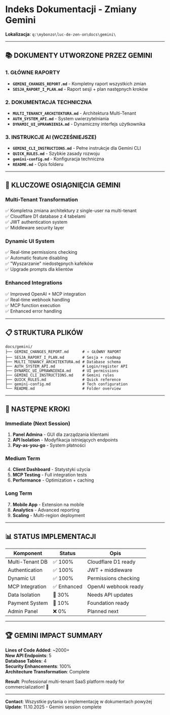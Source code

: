 # Indeks Dokumentacji - Zmiany Gemini

**Lokalizacja**: `q:\mybonzo\luc-de-zen-on\docs\gemini\`

---

## 📚 **DOKUMENTY UTWORZONE PRZEZ GEMINI**

### **1. GŁÓWNE RAPORTY**

- **`GEMINI_CHANGES_REPORT.md`** - Kompletny raport wszystkich zmian
- **`SESJA_RAPORT_I_PLAN.md`** - Raport sesji + plan następnych kroków

### **2. DOKUMENTACJA TECHNICZNA**

- **`MULTI_TENANCY_ARCHITEKTURA.md`** - Architektura Multi-Tenant
- **`AUTH_SYSTEM_API.md`** - System uwierzytelniania
- **`DYNAMIC_UI_UPRAWNIENIA.md`** - Dynamiczny interfejs użytkownika

### **3. INSTRUKCJE AI (WCZEŚNIEJSZE)**

- **`GEMINI_CLI_INSTRUCTIONS.md`** - Pełne instrukcje dla Gemini CLI
- **`QUICK_RULES.md`** - Szybkie zasady rozwoju
- **`gemini-config.md`** - Konfiguracja techniczna
- **`README.md`** - Opis folderu

---

## 🎯 **KLUCZOWE OSIĄGNIĘCIA GEMINI**

### **Multi-Tenant Transformation**

✅ Kompletna zmiana architektury z single-user na multi-tenant  
✅ Cloudflare D1 database z 4 tabelami  
✅ JWT authentication system  
✅ Middleware security layer

### **Dynamic UI System**

✅ Real-time permissions checking  
✅ Automatic feature disabling  
✅ "Wyszarzanie" niedostępnych kafelków  
✅ Upgrade prompts dla klientów

### **Enhanced Integrations**

✅ Improved OpenAI + MCP integration  
✅ Real-time webhook handling  
✅ MCP function execution  
✅ Enhanced error handling

---

## 📋 **STRUKTURA PLIKÓW**

```
docs/gemini/
├── GEMINI_CHANGES_REPORT.md      # ⭐ GŁÓWNY RAPORT
├── SESJA_RAPORT_I_PLAN.md        # Sesja + roadmap
├── MULTI_TENANCY_ARCHITEKTURA.md # Database schema
├── AUTH_SYSTEM_API.md            # Login/register API
├── DYNAMIC_UI_UPRAWNIENIA.md     # UI permissions
├── GEMINI_CLI_INSTRUCTIONS.md    # Gemini rules
├── QUICK_RULES.md                # Quick reference
├── gemini-config.md              # Tech configuration
└── README.md                     # Folder overview
```

---

## 🚀 **NASTĘPNE KROKI**

### **Immediate (Next Session)**

1. **Panel Admina** - GUI dla zarządzania klientami
2. **API Isolation** - Modyfikacja istniejących endpoints
3. **Pay-as-you-go** - System płatności

### **Medium Term**

4. **Client Dashboard** - Statystyki użycia
5. **MCP Testing** - Full integration tests
6. **Performance** - Optimization + caching

### **Long Term**

7. **Mobile App** - Extension na mobile
8. **Analytics** - Advanced reporting
9. **Scaling** - Multi-region deployment

---

## 📊 **STATUS IMPLEMENTACJI**

| Komponent       | Status      | Opis                 |
| --------------- | ----------- | -------------------- |
| Multi-Tenant DB | ✅ 100%     | Cloudflare D1 ready  |
| Authentication  | ✅ 100%     | JWT + middleware     |
| Dynamic UI      | ✅ 100%     | Permissions checking |
| MCP Integration | ✅ Enhanced | OpenAI webhook ready |
| Data Isolation  | 🔄 30%      | Needs API updates    |
| Payment System  | 🔄 10%      | Foundation ready     |
| Admin Panel     | ❌ 0%       | Planned next         |

---

## 🏆 **GEMINI IMPACT SUMMARY**

**Lines of Code Added**: ~2000+  
**New API Endpoints**: 5  
**Database Tables**: 4  
**Security Enhancements**: 100%  
**Architecture Transformation**: Complete

**Result**: Professional multi-tenant SaaS platform ready for commercialization! 🎉

---

**Contact**: Wszystkie pytania o implementację w dokumentach powyżej  
**Update**: 11.10.2025 - Gemini session complete
